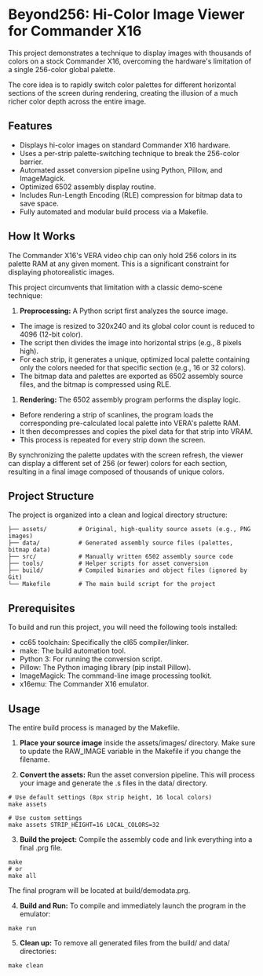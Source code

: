 # Beyond256: Hi-Color Image Viewer for Commander X16
This project demonstrates a technique to display images with thousands of colors on a stock Commander X16, overcoming the hardware's limitation of a single 256-color global palette.

The core idea is to rapidly switch color palettes for different horizontal sections of the screen during rendering, creating the illusion of a much richer color depth across the entire image.

## Features
* Displays hi-color images on standard Commander X16 hardware.
* Uses a per-strip palette-switching technique to break the 256-color barrier.
* Automated asset conversion pipeline using Python, Pillow, and ImageMagick.
* Optimized 6502 assembly display routine.
* Includes Run-Length Encoding (RLE) compression for bitmap data to save space.
* Fully automated and modular build process via a Makefile.

## How It Works
The Commander X16's VERA video chip can only hold 256 colors in its palette RAM at any given moment. This is a significant constraint for displaying photorealistic images.

This project circumvents that limitation with a classic demo-scene technique:

1. **Preprocessing:** A Python script first analyzes the source image.
* The image is resized to 320x240 and its global color count is reduced to 4096 (12-bit color).
* The script then divides the image into horizontal strips (e.g., 8 pixels high).
* For each strip, it generates a unique, optimized local palette containing only the colors needed for that specific section (e.g., 16 or 32 colors).
* The bitmap data and palettes are exported as 6502 assembly source files, and the bitmap is compressed using RLE.

1. **Rendering:** The 6502 assembly program performs the display logic.
* Before rendering a strip of scanlines, the program loads the corresponding pre-calculated local palette into VERA's palette RAM.
* It then decompresses and copies the pixel data for that strip into VRAM.
* This process is repeated for every strip down the screen.

By synchronizing the palette updates with the screen refresh, the viewer can display a different set of 256 (or fewer) colors for each section, resulting in a final image composed of thousands of unique colors.

## Project Structure
The project is organized into a clean and logical directory structure:

```
├── assets/         # Original, high-quality source assets (e.g., PNG images)
├── data/           # Generated assembly source files (palettes, bitmap data)
├── src/            # Manually written 6502 assembly source code
├── tools/          # Helper scripts for asset conversion
├── build/          # Compiled binaries and object files (ignored by Git)
└── Makefile        # The main build script for the project
```

## Prerequisites
To build and run this project, you will need the following tools installed:

* cc65 toolchain: Specifically the cl65 compiler/linker.
* make: The build automation tool.
* Python 3: For running the conversion script.
* Pillow: The Python imaging library (pip install Pillow).
* ImageMagick: The command-line image processing toolkit.
* x16emu: The Commander X16 emulator.

## Usage
The entire build process is managed by the Makefile.

1. **Place your source image** inside the assets/images/ directory. Make sure to update the RAW_IMAGE variable in the Makefile if you change the filename.

2. **Convert the assets:** Run the asset conversion pipeline. This will process your image and generate the .s files in the data/ directory.

```
# Use default settings (8px strip height, 16 local colors)
make assets

# Use custom settings
make assets STRIP_HEIGHT=16 LOCAL_COLORS=32
```

3. **Build the project:** Compile the assembly code and link everything into a final .prg file.

```
make
# or
make all
```
The final program will be located at build/demodata.prg.

4. **Build and Run:** To compile and immediately launch the program in the emulator:
```
make run
```

5. **Clean up:** To remove all generated files from the build/ and data/ directories:
```
make clean
```
